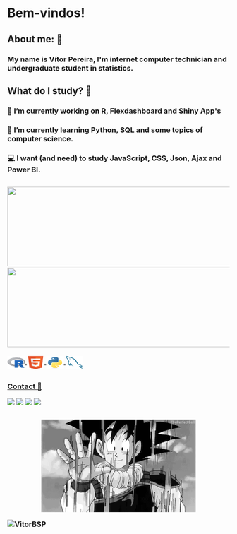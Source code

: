 # Bem-vindos!

## About me: 🤨

### My name is Vítor Pereira, I'm internet computer technician and undergraduate student in statistics.

## What do I study? 📕

### 🔭 I’m currently working on R, Flexdashboard and Shiny App's
### 🌱 I’m currently learning Python, SQL and some topics of computer science.
### 💻 I want (and need) to study JavaScript, CSS, Json, Ajax and Power BI.

##

<div align="center">
  <a href="https://github.com/VitorBSP">
  <img height="180em" width='600em' src="https://github-readme-stats.vercel.app/api?username=VitorBSP&show_icons=true&theme=default&include_all_commits=true&count_private=true"/>
  <img height="180em" width='600em' src="https://github-readme-stats.vercel.app/api/top-langs/?username=VitorBSP&layout=compact&langs_count=7&theme=default"/>
</div>
  
<div style="display: inline_block"><br>
  <img align="center" alt="Vitor-R" height="30" width="40" src="https://raw.githubusercontent.com/devicons/devicon/master/icons/r/r-original.svg">
  <img align="center" alt="Vitor-HTML" height="30" width="40" src="https://raw.githubusercontent.com/devicons/devicon/master/icons/html5/html5-original.svg">
  <img align="center" alt="Vitor-Python" height="30" width="40" src="https://raw.githubusercontent.com/devicons/devicon/master/icons/python/python-original.svg">
  <img align="center" alt="Vitor-Python" height="30" width="40" src="https://github.com/devicons/devicon/blob/master/icons/mysql/mysql-original.svg">
</div>
  
  
##
 

### Contact 💬
<div> 
 <a href = "https://twitter.com/VitorBSP"><img src="https://img.shields.io/badge/Twitter-1DA1F2?style=for-the-badge&logo=twitter&logoColor=white" target="_blank"></a>
 <a href = "mailto:vitorpereira3115@gmail.com"><img src="https://img.shields.io/badge/-Gmail-%23333?style=for-the-badge&logo=gmail&logoColor=white" target="_blank"></a>
 <a href="https://br.linkedin.com/in/vitor-bernardo-silveira-pereira-0306961ab" target="_blank"><img src="https://img.shields.io/badge/-LinkedIn-%230077B5?style=for-the-badge&logo=linkedin&logoColor=white" target="_blank"></a> 
   <a href="https://www.instagram.com/soulvitorbsp/" target="_blank"><img src="https://img.shields.io/badge/-Instagram-%23E4405F?style=for-the-badge&logo=instagram&logoColor=white" target="_blank"></a>
</div>

##

  <h3>
  <p align="center"><img align="center" src="https://github.com/VitorBSP/ProjetosGraduacao/blob/main/monophy.gif" height="210px" width="350" /></p>
    
 <p align="left"> <img src="https://komarev.com/ghpvc/?username=VitorBSP&label=Profile%20views&color=0e75b6&style=flat" alt="VitorBSP" /> </p>
</h3>
  
  
